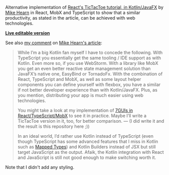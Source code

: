 Alternative implementation of
[React's TicTacToe tutorial, in Kotlin/JavaFX](https://blog.plan99.net/reacts-tictactoe-tutorial-in-kotlin-javafx-715c75a947d2)
by [Mike Hearn](https://github.com/mikehearn)
in React, MobX and TypeScript
to show that a similar productivity, as stated in the article,
can be achieved with web technologies.

**[Live editable version](https://codesandbox.io/s/github/eugenkiss/tictactoe-mobx-react-ts)**

See also [my comment](https://medium.com/@eugenkiss/good-article-91b6afd8f1a2)
on [Mike Hearn's article](https://blog.plan99.net/reacts-tictactoe-tutorial-in-kotlin-javafx-715c75a947d2):

> While I’m a big Kotlin fan myself I have to concede the following. With
TypeScript you essentially get the same tooling / IDE support as with Kotlin.
Even more so, if you use WebStorm. With a library like MobX you get an even
better reactive state management solution than JavaFX’s native one, EasyBind or
TornadoFx. With the combination of React, TypeScript and MobX, as well as some
layout helper components you can define yourself with flexbox, you have a
similar if not better developer experience than with Kotlin/JavaFX. Plus, as you
mention, distributing your app is much easier using web technologies.
>
> You might take a look at my implementation of
> [7GUIs in React/TypeScript/MobX](https://github.com/eugenkiss/7guis-React-TypeScript-MobX)
> to see it in practice. Maybe I’ll write a TicTacToe version in it, too, for
better comparison. — (I did write it and the result is this repository here ;))
>
> In an ideal world, I’d rather use Kotlin instead of TypeScript (even though
TypeScript has some advanced features that I miss in Kotlin such as
> [Mapped Types](https://www.typescriptlang.org/docs/handbook/release-notes/typescript-2-1.html#mapped-types))
> and Kotlin Builders instead of JSX but still target JavaScript as the
output. Afaik, the Kotlin integration with React and JavaScript is still not
good enough to make switching worth it.

Note that I didn't add any styling.